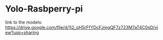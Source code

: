 # Yolo-Rasbperry-pi

link to the models:
https://drive.google.com/file/d/1j2_oH5rFfYDcFJmgQF7z723M7aT4C0sD/view?usp=sharing
